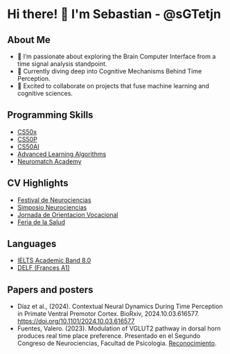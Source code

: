 # Hi there! 👋 I'm Sebastian - @sGTetjn

## About Me
- 👀 I’m passionate about exploring the Brain Computer Interface from a time signal analysis standpoint.
- 🌱 Currently diving deep into Cognitive Mechanisms Behind Time Perception.
- 💞️ Excited to collaborate on projects that fuse machine learning and cognitive sciences.

## Programming Skills
- [CS50x](https://drive.google.com/file/d/1S9l5lMk2Wky3fzGn-bYYVLbaen8U-Dfz/view?usp=sharing)
- [CS50P](https://drive.google.com/file/d/1c6HF_mEfTX7CBJTv0mhYOJloI_axJGgQ/view?usp=sharing)
- [CS50AI](https://drive.google.com/file/d/191cgWzZ14In98ZfB6Uvbtw7F_HLny1L2/view?usp=sharing)
- [Advanced Learning Algorithms](https://coursera.org/share/746447a808c294ec7ed594b38051a020)
- [Neuromatch Academy](https://drive.google.com/file/d/1sDszgcKXbxqfy4zoo-dUbNiKxYRaHJr-/view?usp=sharing)

## CV Highlights
- [Festival de Neurociencias](https://drive.google.com/file/d/1FGomsG3bj4VJqbuCBUWXs67hp_VRAX8k/view?usp=drive_link)
- [Simposio Neurociencias](https://drive.google.com/file/d/1fmxsDxWRde0dJkrC-ryjMi1u7Y6IRujW/view?usp=sharing)
- [Jornada de Orientacion Vocacional](https://drive.google.com/file/d/1JJgbS3zH_lzNq7ulg0HOdhpNhrhti5oD/view?usp=sharing)
- [Feria de la Salud](https://drive.google.com/file/d/16OHUdRBA9vZ1nQF3PkBgeNN2skiuTj7W/view?usp=sharing)

## Languages
- [IELTS Academic Band 8.0](https://drive.google.com/file/d/1DHdqdrmWafg9WS0gCjeF3A1DNk8LBdG-/view?usp=sharing)
- [DELF (Frances A1)](https://drive.google.com/file/d/1setY25Wv88SOfycA0-pnJCIF1r8Ki_84/view?usp=sharing)

## Papers and posters
- Díaz et al., (2024). Contextual Neural Dynamics During Time Perception in Primate Ventral Premotor Cortex. BioRxiv, 2024.10.03.616577. https://doi.org/10.1101/2024.10.03.616577
- Fuentes, Valero. (2023). Modulation of VGLUT2 pathway in dorsal horn produces real time place preference. Presentado en el Segundo Congreso de Neurociencias, Facultad de Psicologia. [Reconocimiento](https://drive.google.com/file/d/1lW79_YHpdhFSGOpOpzzMJH4LcXcNe7Q9/view?usp=sharing).
